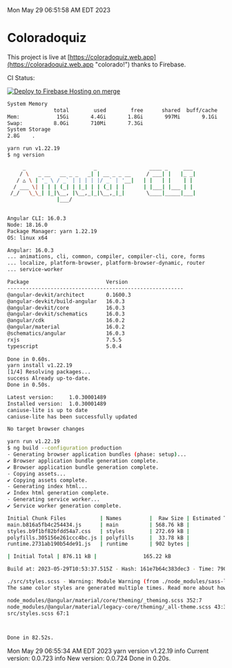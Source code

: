 Mon May 29 06:51:58 AM EDT 2023

# Coloradoquiz


This project is live at [https://coloradoquiz.web.app](https://coloradoquiz.web.app "colorado!") thanks to Firebase.

CI Status: 

[![Deploy to Firebase Hosting on merge](https://github.com/teamkushal/coloradoquiz/actions/workflows/firebase-hosting-merge.yml/badge.svg)](https://github.com/teamkushal/coloradoquiz/actions/workflows/firebase-hosting-merge.yml)

```bash
System Memory
               total        used        free      shared  buff/cache   available
Mem:            15Gi       4.4Gi       1.8Gi       997Mi       9.1Gi       9.6Gi
Swap:          8.0Gi       710Mi       7.3Gi
System Storage
2.8G	.
```
```bash
yarn run v1.22.19
$ ng version

     _                      _                 ____ _     ___
    / \   _ __   __ _ _   _| | __ _ _ __     / ___| |   |_ _|
   / △ \ | '_ \ / _` | | | | |/ _` | '__|   | |   | |    | |
  / ___ \| | | | (_| | |_| | | (_| | |      | |___| |___ | |
 /_/   \_\_| |_|\__, |\__,_|_|\__,_|_|       \____|_____|___|
                |___/
    

Angular CLI: 16.0.3
Node: 18.16.0
Package Manager: yarn 1.22.19
OS: linux x64

Angular: 16.0.3
... animations, cli, common, compiler, compiler-cli, core, forms
... localize, platform-browser, platform-browser-dynamic, router
... service-worker

Package                         Version
---------------------------------------------------------
@angular-devkit/architect       0.1600.3
@angular-devkit/build-angular   16.0.3
@angular-devkit/core            16.0.3
@angular-devkit/schematics      16.0.3
@angular/cdk                    16.0.2
@angular/material               16.0.2
@schematics/angular             16.0.3
rxjs                            7.5.5
typescript                      5.0.4
    
Done in 0.60s.
yarn install v1.22.19
[1/4] Resolving packages...
success Already up-to-date.
Done in 0.50s.
```
```bash
Latest version:     1.0.30001489
Installed version:  1.0.30001489
caniuse-lite is up to date
caniuse-lite has been successfully updated

No target browser changes
```
```bash
yarn run v1.22.19
$ ng build --configuration production
- Generating browser application bundles (phase: setup)...
✔ Browser application bundle generation complete.
✔ Browser application bundle generation complete.
- Copying assets...
✔ Copying assets complete.
- Generating index html...
✔ Index html generation complete.
- Generating service worker...
✔ Service worker generation complete.

Initial Chunk Files           | Names         |  Raw Size | Estimated Transfer Size
main.b816a5fb4c254434.js      | main          | 568.76 kB |               135.91 kB
styles.b9f1bf82bfdd54a7.css   | styles        | 272.69 kB |                17.91 kB
polyfills.305156e261ccc4bc.js | polyfills     |  33.78 kB |                10.90 kB
runtime.2731ab190b54de91.js   | runtime       | 902 bytes |               517 bytes

| Initial Total | 876.11 kB |               165.22 kB

Build at: 2023-05-29T10:53:37.515Z - Hash: 161e7b64c383dec3 - Time: 79055ms

./src/styles.scss - Warning: Module Warning (from ./node_modules/sass-loader/dist/cjs.js):
The same color styles are generated multiple times. Read more about how style duplication can be avoided in a dedicated guide. https://github.com/angular/components/blob/main/guides/duplicate-theming-styles.md

node_modules/@angular/material/core/theming/_theming.scss 352:7          private-check-duplicate-theme-styles()
node_modules/@angular/material/legacy-core/theming/_all-theme.scss 43:3  all-legacy-component-themes()
src/styles.scss 67:1                                                     root stylesheet



Done in 82.52s.
```
Mon May 29 06:55:34 AM EDT 2023
yarn version v1.22.19
info Current version: 0.0.723
info New version: 0.0.724
Done in 0.20s.
